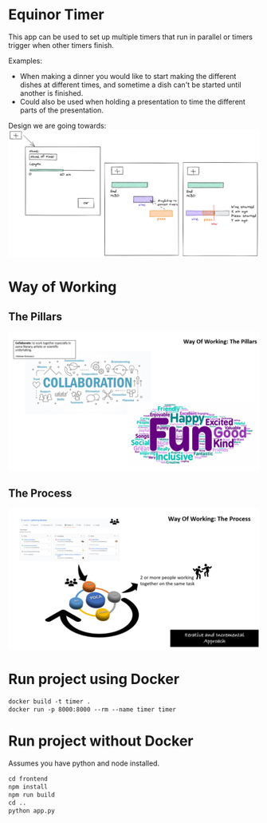 # Equinor Timer
This app can be used to set up multiple timers that run in parallel or timers trigger when other timers finish.

Examples:
- When making a dinner you would like to start making the different dishes at different times, and sometime a dish can't be started until another is finished.
- Could also be used when holding a presentation to time the different parts of the presentation.

Design we are going towards:
![alt 'UI Sketches'](documents/sketches/sketch_second_iteration)

# Way of Working

## The Pillars

![alt 'The Pillars'](documents/wow_pillars.PNG)

## The Process

![alt 'The Process'](documents/wow_process.PNG)


# Run project using Docker
```
docker build -t timer .
docker run -p 8000:8000 --rm --name timer timer
```

# Run project without Docker
Assumes you have python and node installed. 
```
cd frontend
npm install
npm run build
cd ..
python app.py
```
